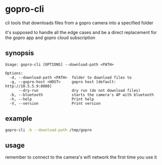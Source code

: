 # gopro-cli

cli tools that downloads files from a gopro camera into a specified folder

it's supposed to handle all the edge cases and be a direct replacement for the gopro app and gopro cloud subscription

## synopsis
```
Usage: gopro-cli [OPTIONS] --download-path <PATH>

Options:
  -d, --download-path <PATH>  folder to download files to
  -g, --gopro-host <HOST>     gopro host [default: http://10.5.5.9:8080]
      --dry-run               dry run (do not download files)
  -b, --bluetooth             starts the camera's AP with bluetooth
  -h, --help                  Print help
  -V, --version               Print version
```

## example

```sh
gopro-cli -b --download-path /tmp/gopro
```

## usage

remember to connect to the camera's wifi network the first time you use it
